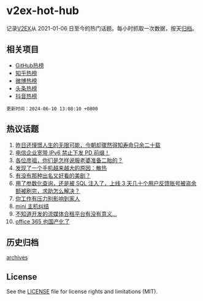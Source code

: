 # v2ex-hot-hub

 记录[V2EX](https://www.v2ex.com/)从 2021-01-06 日至今的热门话题。每小时抓取一次数据，按天[归档](archives)。
 
 ## 相关项目

- [GitHub热榜](https://github.com/snaildev/github-hot-hub)
- [知乎热榜](https://github.com/snaildev/zhihu-hot-hub)
- [微博热榜](https://github.com/snaildev/weibo-hot-hub)
- [头条热榜](https://github.com/snaildev/toutiao-hot-hub)
- [抖音热榜](https://github.com/snaildev/douyin-hot-hub)


 `更新时间：2024-06-10 13:08:10 +0800`

## 热议话题

1. [昨日还憧憬人生的无限可能，今朝却骤然得知寿命只余二十载](https://www.v2ex.com/t/1048181)
1. [电信企业宽带 IPv6 禁止下发 PD 前缀！](https://www.v2ex.com/t/1048099)
1. [各位彦祖，你们是怎样说服老婆准备二胎的？](https://www.v2ex.com/t/1048153)
1. [发现了一个手机越来越大的原因：散热](https://www.v2ex.com/t/1048080)
1. [有没有那种出名又好看的美剧？](https://www.v2ex.com/t/1048167)
1. [用了参数化查询，还是被 SQL 注入了，上线 3 天几十个用户反馈账号被盗余额被刷完，求助怎么解决？](https://www.v2ex.com/t/1048156)
1. [你工作有压力别影响到家人](https://www.v2ex.com/t/1048148)
1. [mini 主机纠结](https://www.v2ex.com/t/1048139)
1. [不知道开发的流媒体合租平台有没有意义…](https://www.v2ex.com/t/1048189)
1. [office 365 也国产化了](https://www.v2ex.com/t/1048191)

## 历史归档

[archives](archives)

## License

See the [LICENSE](LICENSE) file for license rights and limitations (MIT).
